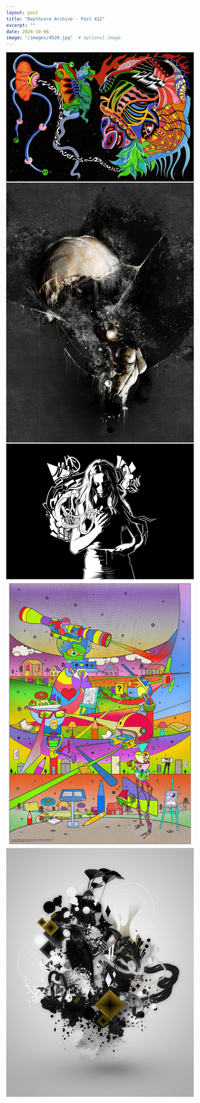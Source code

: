 ```yaml
---
layout: post
title: "Depthcore Archive - Post 412"
excerpt: ""
date: 2026-10-06
image: "/images/4520.jpg"  # optional image
---
```


<img src="/images/4520.jpg">
<img src="/images/4521.jpg" alt="4521.jpg"/>
<img src="/images/4522.jpg" alt="4522.jpg"/>
<img src="/images/4523.jpg" alt="4523.jpg"/>
<img src="/images/4524.jpg" alt="4524.jpg"/>
